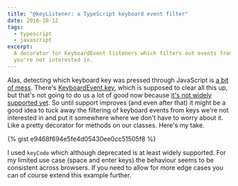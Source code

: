 ```yaml
---
title: "@keyListener: a TypeScript keyboard event filter"
date: 2016-10-12
tags:
  - typescript
  - javascript
excerpt:
  A decorator for KeyboardEvent listeners which filters out events from keys
  you're not interested in.
---
```


Alas, detecting which keyboard key was pressed through JavaScript is
[a bit of mess](http://www.quirksmode.org/js/keys.html). There's
[KeyboardEvent.key](https://developer.mozilla.org/en-US/docs/Web/API/KeyboardEvent/key),
which is supposed to clear all this up, but that's not going to do us a lot of
good now because
[it's not widely supported yet](http://caniuse.com/#feat=keyboardevent-key). So
until support improves (and even after that) it might be a good idea to tuck
away the filtering of keyboard events from keys we're not interested in and put
it somewhere where we don't have to worry about it. Like a pretty decorator for
methods on our classes. Here's my take.

{% gist e9468f694e5fe4d05430ee0cc51505f8 %}

I used `keyCode` which although deprecated is at least widely supported. For my
limited use case (space and enter keys) the behaviour seems to be consistent
across browsers. If you need to allow for more edge cases you can of course
extend this example further.
